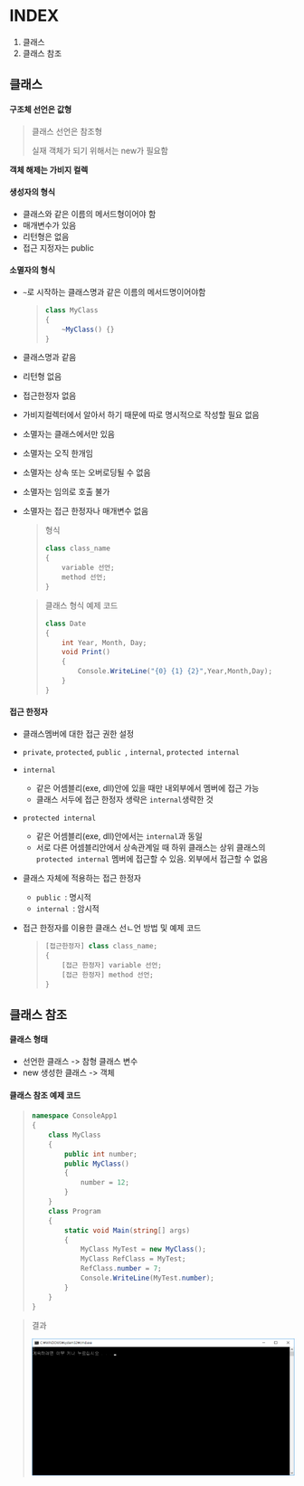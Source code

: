 # INDEX

1. 클래스
2. 클래스 참조





## 클래스

#### 구조체 선언은 값형

> 클래스 선언은 참조형
>
> 실재 객체가 되기 위해서는 new가 필요함

**객체 해제는 가비지 컬렉**



#### 생성자의 형식

* 클래스와 같은 이름의 메서드형이어야 함
* 매개변수가 있음
* 리턴형은 없음
* 접근 지정자는 public



#### 소멸자의 형식

* `~`로 시작하는 클래스명과 같은 이름의 메서드명이어야함

  > ```c#
  > class MyClass
  > {
  > 	~MyClass() {}
  > }
  > ```

* 클래스명과 같음

* 리턴형 없음

* 접근한정자 없음

* 가비지컬렉터에서 알아서 하기 때문에 따로 명시적으로 작성할 필요 없음

* 소멸자는 클래스에서만 있음

* 소멸자는 오직 한개임

* 소멸자는 상속 또는 오버로딩될 수 없음

* 소멸자는 임의로 호출 불가

* 소멸자는 접근 한정자나 매개변수 없음

  > 형식
  >
  > ```c#
  > class class_name
  > {
  >     variable 선언;
  >     method 선언;
  > }
  > ```

  > 클래스 형식 예제 코드
  >
  > ```c#
  > class Date
  > {
  >     int Year, Month, Day;
  >     void Print()
  >     {
  >         Console.WriteLine("{0} {1} {2}",Year,Month,Day);
  >     }
  > }
  > ```



#### 접근 한정자

* 클래스멤버에 대한 접근 권한 설정

* `private`, `protected`, `public `, `internal`, `protected internal`

* `internal`

  * 같은 어셈블리(exe, dll)안에 있을 때만 내외부에서 멤버에 접근 가능
  * 클래스 서두에 접근 한정자 생략은 `internal`생략한 것

* `protected internal`

  * 같은 어셈블리(exe, dll)안에서는 `internal`과 동일
  * 서로 다른 어셈블리안에서 상속관계일 때 하위 클래스는 상위 클래스의 `protected internal` 멤버에 접근할 수 있음. 외부에서 접근할 수 없음

* 클래스 자체에 적용하는 접근 한정자

  * `public `: 명시적
  * `internal `: 암시적

* 접근 한정자를 이용한 클래스 선ㄴ언 방법 및 예제 코드

  > ```c#
  > [접근한정자] class class_name;
  > {
  >     [접근 한정자] variable 선언;
  >     [접근 한정자] method 선언;
  > }
  > ```

  

## 클래스 참조

#### 클래스 형태

* 선언한 클래스 -> 참형 클래스 변수
* new 생성한 클래스 -> 객체



#### 클래스 참조 예제 코드

> ```c#
> namespace ConsoleApp1
> {
>     class MyClass
>     {
>         public int number;
>         public MyClass()
>         {
>             number = 12;
>         }
>     }
>     class Program
>     {
>         static void Main(string[] args)
>         {
>             MyClass MyTest = new MyClass();
>             MyClass RefClass = MyTest;
>             RefClass.number = 7;
>             Console.WriteLine(MyTest.number);
>         }
>     }
> }
> ```

> 결과
>
> ![image](images/클래스_1.png)



